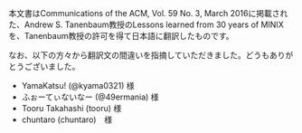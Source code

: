 本文書はCommunications of the ACM, Vol. 59 No. 3, March 2016に掲載された、Andrew S. Tanenbaum教授のLessons learned from 30 years of MINIXを、Tanenbaum教授の許可を得て日本語に翻訳したものです。

なお、以下の方々から翻訳文の間違いを指摘していただきました。どうもありがとうございました。
- YamaKatsu! (@kyama0321) 様
- ふぉーてぃないなー (@49ermania) 様
- Tooru Takahashi (tooru) 様
- chuntaro (chuntaro)　様
